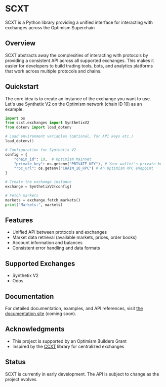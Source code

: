# SCXT

SCXT is a Python library providing a unified interface for interacting with exchanges across the Optimism Superchain

## Overview

SCXT abstracts away the complexities of interacting with protocols by providing a consistent API across all supported exchanges. This makes it easier for developers to build trading tools, bots, and analytics platforms that work across multiple protocols and chains.

## Quickstart

The core idea is to create an instance of the exchange you want to use. Let's use Synthetix V2 on the Optimism network (chain ID 10) as an example.

```python
import os
from scxt.exchanges import SynthetixV2
from dotenv import load_dotenv

# Load environment variables (optional, for API keys etc.)
load_dotenv()

# Configuration for Synthetix V2
config = {
    "chain_id": 10,  # Optimism Mainnet
    "private_key": os.getenv("PRIVATE_KEY"), # Your wallet's private key
    "rpc_url": os.getenv("CHAIN_10_RPC") # An Optimism RPC endpoint
}

# Create the exchange instance
exchange = SynthetixV2(config)

# Fetch markets
markets = exchange.fetch_markets()
print("Markets:", markets)
```

## Features

- Unified API between protocols and exchanges
- Market data retrieval (available markets, prices, order books)
- Account information and balances
- Consistent error handling and data formats

## Supported Exchanges

- Synthetix V2
- Odos

## Documentation

For detailed documentation, examples, and API references, visit [the documentation site](#) (coming soon).

## Acknowledgments

- This project is supported by an Optimism Builders Grant
- Inspired by the [CCXT](https://github.com/ccxt/ccxt) library for centralized exchanges

## Status

SCXT is currently in early development. The API is subject to change as the project evolves.
